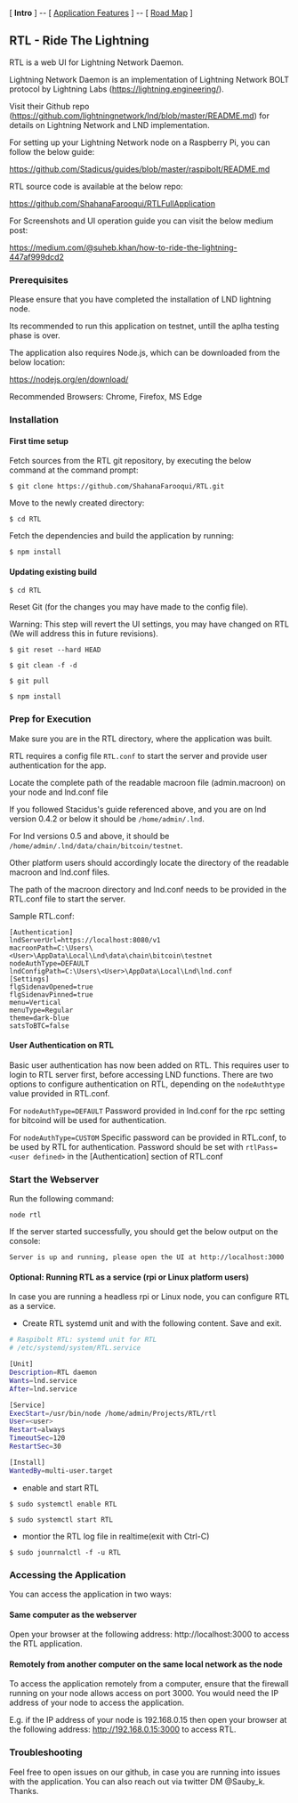 [ **Intro** ] -- [ [Application Features](Application_features.md) ] -- [ [Road Map](Roadmap.md) ]

## RTL - Ride The Lightning

RTL is a web UI for Lightning Network Daemon.

Lightning Network Daemon is an implementation of Lightning Network BOLT protocol by Lightning Labs (https://lightning.engineering/).

Visit their Github repo (https://github.com/lightningnetwork/lnd/blob/master/README.md) for details on Lightning Network and LND implementation.

For setting up your Lightning Network node on a Raspberry Pi, you can follow the below guide:

https://github.com/Stadicus/guides/blob/master/raspibolt/README.md

RTL source code is available at the below repo:

https://github.com/ShahanaFarooqui/RTLFullApplication

For Screenshots and UI operation guide you can visit the below medium post:

https://medium.com/@suheb.khan/how-to-ride-the-lightning-447af999dcd2

### Prerequisites
Please ensure that you have completed the installation of LND lightning node.

Its recommended to run this application on testnet, untill the aplha testing phase is over.

The application also requires Node.js, which can be downloaded from the below location:

https://nodejs.org/en/download/

Recommended Browsers: Chrome, Firefox, MS Edge

### Installation

#### First time setup
Fetch sources from the RTL git repository, by executing the below command at the command prompt:

`$ git clone https://github.com/ShahanaFarooqui/RTL.git`

Move to the newly created directory:

`$ cd RTL`

Fetch the dependencies and build the application by running:

`$ npm install`

#### Updating existing build
`$ cd RTL`

Reset Git (for the changes you may have made to the config file).

Warning: This step will revert the UI settings, you may have changed on RTL (We will address this in future revisions).

`$ git reset --hard HEAD`

`$ git clean -f -d`

`$ git pull`

`$ npm install`

### Prep for Execution
Make sure you are in the RTL directory, where the application was built.

RTL requires a config file `RTL.conf` to start the server and provide user authentication for the app.

Locate the complete path of the readable macroon file (admin.macroon) on your node and lnd.conf file

If you followed Stacidus's guide referenced above, and you are on lnd version 0.4.2 or below it should be `/home/admin/.lnd`.

For lnd versions 0.5 and above, it should be `/home/admin/.lnd/data/chain/bitcoin/testnet`.

Other platform users should accordingly locate the directory of the readable macroon and lnd.conf files.

The path of the macroon directory and lnd.conf needs to be provided in the RTL.conf file to start the server.

Sample RTL.conf:
```
[Authentication]
lndServerUrl=https://localhost:8080/v1
macroonPath=C:\Users\<User>\AppData\Local\Lnd\data\chain\bitcoin\testnet
nodeAuthType=DEFAULT
lndConfigPath=C:\Users\<User>\AppData\Local\Lnd\lnd.conf
[Settings]
flgSidenavOpened=true
flgSidenavPinned=true
menu=Vertical
menuType=Regular
theme=dark-blue
satsToBTC=false
```

#### User Authentication on RTL
Basic user authentication has now been added on RTL. This requires user to login to RTL server first, before accessing LND functions.
There are two options to configure authentication on RTL, depending on the `nodeAuthtype` value provided in RTL.conf.

For `nodeAuthType=DEFAULT`
Password provided in lnd.conf for the rpc setting for bitcoind will be used for authentication.

For `nodeAuthType=CUSTOM`
Specific password can be provided in RTL.conf, to be used by RTL for authentication.
Password should be set with `rtlPass=<user defined>` in the [Authentication] section of RTL.conf

### Start the Webserver
Run the following command:

`node rtl` 

If the server started successfully, you should get the below output on the console:

`Server is up and running, please open the UI at http://localhost:3000`

#### Optional: Running RTL as a service (rpi or Linux platform users)
In case you are running a headless rpi or Linux node, you can configure RTL as a service.

* Create RTL systemd unit and with the following content. Save and exit.
```bash
# Raspibolt RTL: systemd unit for RTL
# /etc/systemd/system/RTL.service

[Unit]
Description=RTL daemon
Wants=lnd.service
After=lnd.service

[Service]
ExecStart=/usr/bin/node /home/admin/Projects/RTL/rtl
User=<user>
Restart=always
TimeoutSec=120
RestartSec=30

[Install]
WantedBy=multi-user.target
```

* enable and start RTL

`$ sudo systemctl enable RTL`

`$ sudo systemctl start RTL`

* montior the RTL log file in realtime(exit with Ctrl-C)

`$ sudo jounrnalctl -f -u RTL`

### Accessing the Application

You can access the application in two ways:
#### Same computer as the webserver
Open your browser at the following address: http://localhost:3000 to access the RTL application.

#### Remotely from another computer on the same local network as the node
To access the application remotely from a computer, ensure that the firewall running on your node allows access on port 3000.
You would need the IP address of your node to access the application.

E.g. if the IP address of your node is 192.168.0.15 then open your browser at the following address: http://192.168.0.15:3000 to access RTL.

### Troubleshooting
Feel free to open issues on our github, in case you are running into issues with the application.
You can also reach out via twitter DM @Sauby_k. Thanks.
